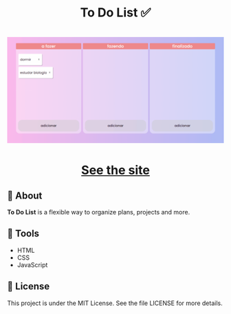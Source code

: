 <h1 align='center'>
To Do List ✅
</h1>

<h1 align='center'>
  <img src="./assets/animationstodolist.gif" />
</h1>
<h1 align='center'><a href="">See the site</a></h1>

## 📕 About

**To Do List** is a flexible way to organize plans, projects and more.

## 🔨 Tools

- HTML
- CSS
- JavaScript

## 🧾 License

This project is under the MIT License. See the file LICENSE for more details.


